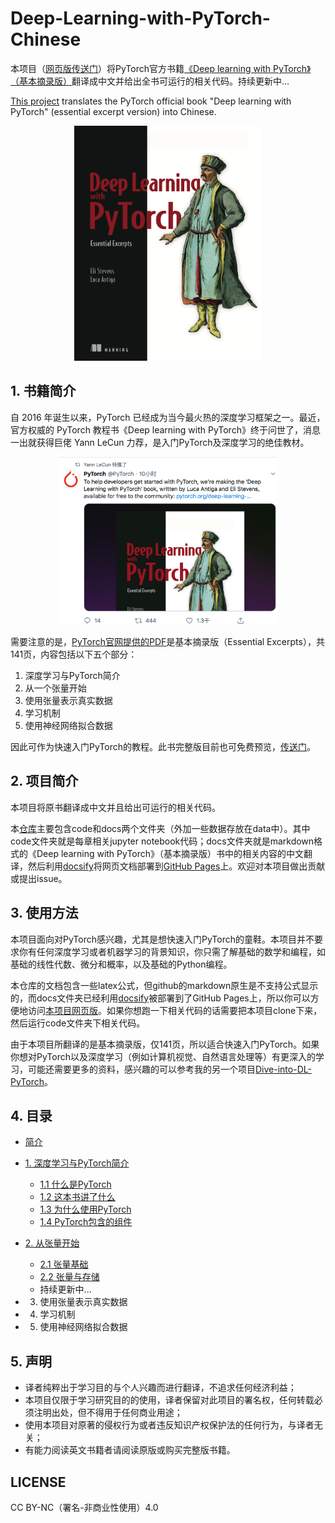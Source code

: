 # Deep-Learning-with-PyTorch-Chinese

本项目（[网页版传送门](https://tangshusen.me/Deep-Learning-with-PyTorch-Chinese)）将PyTorch官方书籍[《Deep learning with PyTorch》（基本摘录版）](https://pytorch.org/deep-learning-with-pytorch)翻译成中文并给出全书可运行的相关代码。持续更新中...

[This project](https://tangshusen.me/Deep-Learning-with-PyTorch-Chinese) translates the PyTorch official book "Deep learning with PyTorch" (essential excerpt version) into Chinese.


<div align=center>
<img width="300" src="img/cover.png" alt="cover"/>
</div>

## 1. 书籍简介
自 2016 年诞生以来，PyTorch 已经成为当今最火热的深度学习框架之一。最近，官方权威的 PyTorch 教程书《Deep learning with PyTorch》终于问世了，消息一出就获得巨佬 Yann LeCun 力荐，是入门PyTorch及深度学习的绝佳教材。
<div align=center>
<img width="350" src="img/twitter.png" alt="twitter"/>
</div>

需要注意的是，[PyTorch官网提供的PDF](https://pytorch.org/deep-learning-with-pytorch)是基本摘录版（Essential Excerpts），共141页，内容包括以下五个部分：
1. 深度学习与PyTorch简介
2. 从一个张量开始
3. 使用张量表示真实数据
4. 学习机制
5. 使用神经网络拟合数据

因此可作为快速入门PyTorch的教程。此书完整版目前也可免费预览，[传送门](https://www.manning.com/books/deep-learning-with-pytorch)。

## 2. 项目简介
本项目将原书翻译成中文并且给出可运行的相关代码。

本[仓库](https://github.com/ShusenTang/Deep-Learning-with-PyTorch-Chinese)主要包含code和docs两个文件夹（外加一些数据存放在data中）。其中code文件夹就是每章相关jupyter notebook代码；docs文件夹就是markdown格式的《Deep learning with PyTorch》（基本摘录版）书中的相关内容的中文翻译，然后利用[docsify](https://docsify.js.org/#/zh-cn/)将网页文档部署到[GitHub Pages](https://tangshusen.me/Deep-Learning-with-PyTorch-Chinese)上。欢迎对本项目做出贡献或提出issue。


## 3. 使用方法

本项目面向对PyTorch感兴趣，尤其是想快速入门PyTorch的童鞋。本项目并不要求你有任何深度学习或者机器学习的背景知识，你只需了解基础的数学和编程，如基础的线性代数、微分和概率，以及基础的Python编程。

本仓库的文档包含一些latex公式，但github的markdown原生是不支持公式显示的，而docs文件夹已经利用[docsify](https://docsify.js.org/#/zh-cn/)被部署到了GitHub Pages上，所以你可以方便地访问[本项目网页版](https://tangshusen.me/Deep-Learning-with-PyTorch-Chinese)。如果你想跑一下相关代码的话需要把本项目clone下来，然后运行code文件夹下相关代码。

由于本项目所翻译的是基本摘录版，仅141页，所以适合快速入门PyTorch。如果你想对PyTorch以及深度学习（例如计算机视觉、自然语言处理等）有更深入的学习，可能还需要更多的资料，感兴趣的可以参考我的另一个项目[Dive-into-DL-PyTorch](http://tangshusen.me/Dive-into-DL-PyTorch/)。


## 4. 目录
* [简介]()
* [1. 深度学习与PyTorch简介](chapter1/1.0.md)
    * [1.1 什么是PyTorch](chapter1/1.1.md)
    * [1.2 这本书讲了什么](chapter1/1.2.md)
    * [1.3 为什么使用PyTorch](chapter1/1.3.md)
    * [1.4 PyTorch包含的组件](chapter1/1.4.md)
* [2. 从张量开始](chapter2/2.0.md)
    * [2.1 张量基础](chapter2/2.1.md)
    * [2.2 张量与存储](chapter2/2.2.md)
    * 持续更新中...
    

* 3. 使用张量表示真实数据
* 4. 学习机制
* 5. 使用神经网络拟合数据

## 5. 声明

* 译者纯粹出于学习目的与个人兴趣而进行翻译，不追求任何经济利益；
* 本项目仅限于学习研究目的的使用，译者保留对此项目的署名权，任何转载必须注明出处，但不得用于任何商业用途；
* 使用本项目对原著的侵权行为或者违反知识产权保护法的任何行为，与译者无关；
* 有能力阅读英文书籍者请阅读原版或购买完整版书籍。

## LICENSE
CC BY-NC（署名-非商业性使用）4.0


